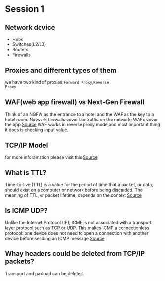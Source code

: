# Session 1 


## Network device
<ul>
<li>Hubs</li>
<li>Switches(L2/L3)</li>
<li>Routers</li>
<li>Firewalls</li>

</ul>


## Proxies and different types of them
we have two kind of proxies:<code>Forward Proxy</code>,<code>Reverse Proxy</code>



## WAF(web app firewall) vs Next-Gen Firewall
Think of an NGFW as the entrance to a hotel and the WAF as the key to a hotel room. Network firewalls cover the traffic on the network; WAFs cover the app.<a href="https://www.f5.com/c/landing/waf-vs-ngfw-which-technology-do-you-need">Source</a>
WAF works in reverse proxy mode,and most important thing it does is checking input value.

## TCP/IP Model
for more inforamation please visit  this <a href="https://www.tcpipguide.com">Source</a>

## What is TTL?
Time-to-live (TTL) is a value for the period of time that a packet, or data, should exist on a computer or network before being discarded. The meaning of TTL, or packet lifetime, depends on the context
<a href="https://www.techtarget.com/searchnetworking/definition/time-to-live">Source</a>

## Is ICMP UDP?
Unlike the Internet Protocol (IP), ICMP is not associated with a transport layer protocol such as TCP or UDP. This makes ICMP a connectionless protocol: one device does not need to open a connection with another device before sending an ICMP message
<a href="https://www.cloudflare.com">Source</a>


## Whay headers could be deleted from TCP/IP packets?
Transport and payload can be deleted.
